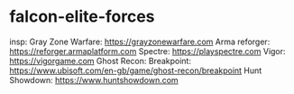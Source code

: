 # falcon-elite-forces

insp:
Gray Zone Warfare: https://grayzonewarfare.com
Arma reforger: https://reforger.armaplatform.com
Spectre: https://playspectre.com
Vigor: https://vigorgame.com
Ghost Recon: Breakpoint: https://www.ubisoft.com/en-gb/game/ghost-recon/breakpoint
Hunt Showdown: https://www.huntshowdown.com
